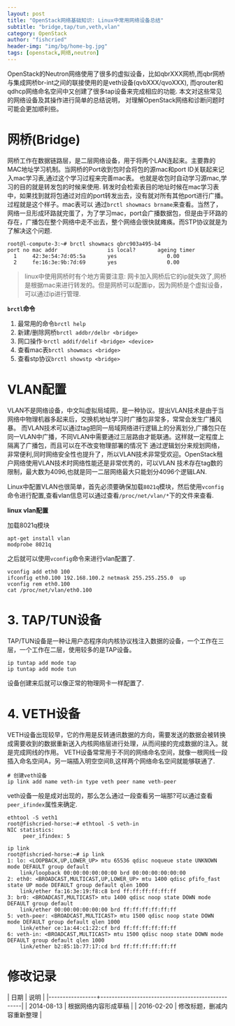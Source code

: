```yaml
---
layout: post
title: "OpenStack网络基础知识: Linux中常用网络设备总结"
subtitle: "bridge,tap/tun,veth,vlan"
category: OpenStack
author: "fishcried"
header-img: "img/bg/home-bg.jpg"
tags: [openstack,网络,neutron]
---
```


OpenStack的Neutron网络使用了很多的虚拟设备，比如qbrXXX网桥,而qbr网桥与集成网桥br-int之间的联接使用的是veth设备(qvbXXX/qvoXXX),
而qrouter和qdhcp网络命名空间中又创建了很多tap设备来完成相应的功能. 本文对这些常见的网络设备及其操作进行简单的总结说明，
对理解OpenStack网络和诊断问题时可能会更加顺利些。

# 网桥(Bridge)

网桥工作在数据链路层，是二层网络设备，用于将两个LAN连起来。主要靠的MAC地址学习机制。当网桥的Port收到包时会将包的源mac和port ID关联起来记入mac学习表,通过这个学习过程来完善mac表。
也就是收包时自动学习源mac,学习的目的就是转发包的时候来使用. 转发时会检索表目的地址时候在mac学习表中，如果找到就将包通过对应的port转发出去，没有就对所有其他port进行广播。过程就是这个样子。mac表可以
通过`brctl showmacs brname`来查看。当然了，网络一旦形成环路就完蛋了，为了学习mac，port会广播数据包，但是由于环路的存在，广播包在整个网络中走不出去，整个网络会很快就瘫痪。而STP协议就是为了解决这个问题.

    root@l-compute-3:~# brctl showmacs qbrc903a495-b4
    port no mac addr                is local?       ageing timer
      1     42:3e:54:7d:05:5a       yes                0.00
      2     fe:16:3e:9b:7d:69       yes                0.00

> linux中使用网桥时有个地方需要注意: 网卡加入网桥后它的ip就失效了,网桥是根据mac来进行转发的。但是网桥可以配置ip，因为网桥是个虚拟设备，可以通过ip进行管理.

**`brctl`命令**

1. 最常用的命令`brctl help`
2. 新建/删除网桥`brctl addbr/delbr <bridge>`
3. 网口操作·`brctl addif/delif <bridge> <device>`
4. 查看mac表`brctl showmacs <bridge>`
5. 查看stp协议`brctl showstp <bridge>`

# VLAN配置

VLAN不是网络设备，中文叫虚拟局域网，是一种协议。提出VLAN技术是由于当网络中物理机器多起来后，交换机地址学习时广播包非常多，常常会发生广播风暴。
而VLAN技术可以通过tag把同一局域网络进行逻辑上的分离划分,广播包只在同一VLAN中广播，不同VLAN中需要通过三层路由才能联通。这样就一定程度上隔离了广播包，而且可以在不改变物理部署的情况下
通过逻辑划分来规划网络，非常便利,同时网络安全性也提升了，所以VLAN技术非常受欢迎。OpenStack租户网络使用VLAN技术时网络性能还是非常优秀的，可以VLAN
技术存在tag数的限制，最大数为4096,也就是同一二层网络最大只能划分4096个逻辑LAN.

Linux中配置VLAN也很简单，首先必须要确保加载`8021q`模块，然后使用`vconfig`命令进行配置,查看vlan信息可以通过查看`/proc/net/vlan/*`下的文件来查看.

**linux vlan配置**

加载8021q模块

    apt-get install vlan
    modprobe 8021q

之后就可以使用`vconfig`命令来进行vlan配置了.

    vconfig add eth0 100
    ifconfig eth0.100 192.168.100.2 netmask 255.255.255.0  up
    vconfig rem eth0.100
    cat /proc/net/vlan/eth0.100

# 3. TAP/TUN设备

TAP/TUN设备是一种让用户态程序向内核协议栈注入数据的设备，一个工作在三层，一个工作在二层，使用较多的是TAP设备。

    ip tuntap add mode tap
    ip tuntap add mode tun

设备创建来后就可以像正常的物理网卡一样配置了.

# 4. VETH设备

VETH设备出现较早，它的作用是反转通讯数据的方向，需要发送的数据会被转换成需要收到的数据重新送入内核网络层进行处理，从而间接的完成数据的注入。就是完成网线的作用。
VETH设备常常用于不同的网络命名空间，就像一根网线一段插入命名空间A，另一端插入明空空间B,这样两个网络命名空间就能够联通了.

    # 创建veth设备
    ip link add name veth-in type veth peer name veth-peer

veth设备一般是成对出现的，那么怎么通过一段查看另一端那?可以通过查看`peer_ifindex`属性来确定.

    ethtool -S veth1
    root@fishcried-horse:~# ethtool -S veth-in
    NIC statistics:
         peer_ifindex: 5

    ip link 
    root@fishcried-horse:~# ip link
    1: lo: <LOOPBACK,UP,LOWER_UP> mtu 65536 qdisc noqueue state UNKNOWN mode DEFAULT group default
        link/loopback 00:00:00:00:00:00 brd 00:00:00:00:00:00
    2: eth0: <BROADCAST,MULTICAST,UP,LOWER_UP> mtu 1400 qdisc pfifo_fast state UP mode DEFAULT group default qlen 1000
        link/ether fa:16:3e:19:f8:c8 brd ff:ff:ff:ff:ff:ff
    3: br0: <BROADCAST,MULTICAST> mtu 1400 qdisc noop state DOWN mode DEFAULT group default
        link/ether 00:00:00:00:00:00 brd ff:ff:ff:ff:ff:ff
    5: veth-peer: <BROADCAST,MULTICAST> mtu 1500 qdisc noop state DOWN mode DEFAULT group default qlen 1000
        link/ether ce:1a:44:c1:22:cf brd ff:ff:ff:ff:ff:ff
    6: veth-in: <BROADCAST,MULTICAST> mtu 1500 qdisc noop state DOWN mode DEFAULT group default qlen 1000
        link/ether b2:85:1b:77:17:cd brd ff:ff:ff:ff:ff:ff

# 修改记录

| 日期            | 说明                                             |
|-----------------+--------------------------------------------------|
| 2014-08-13      | 根据网络内容形成草稿                             |
| 2016-02-20      | 修改标题，删减内容重新整理                       |
